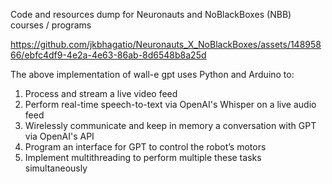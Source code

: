 Code and resources dump for Neuronauts and NoBlackBoxes (NBB) courses / programs

https://github.com/jkbhagatio/Neuronauts_X_NoBlackBoxes/assets/14895866/ebfc4df9-4e2a-4e63-86ab-8d6548b8a25d

The above implementation of wall-e gpt uses Python and Arduino to:
1. Process and stream a live video feed
2. Perform real-time speech-to-text via OpenAI's Whisper on a live audio feed
3. Wirelessly communicate and keep in memory a conversation with GPT via OpenAI's API 
4. Program an interface for GPT to control the robot’s motors
5. Implement multithreading to perform multiple these tasks simultaneously
